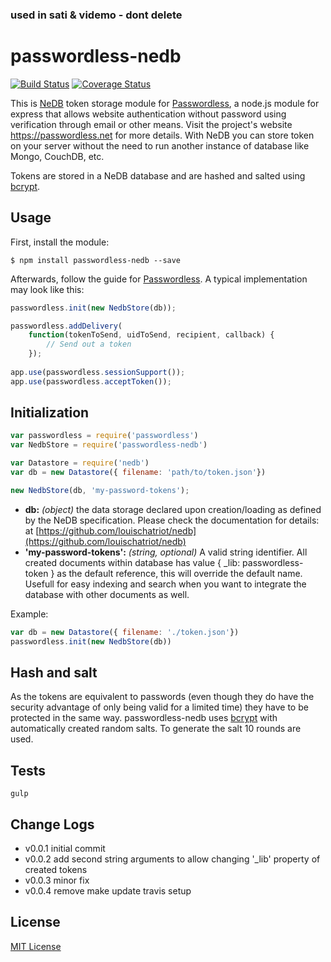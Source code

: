 ### used in sati & videmo - dont delete

# passwordless-nedb

[![Build Status](https://travis-ci.org/syarul/passwordless-nedb.svg)](https://travis-ci.org/syarul/passwordless-nedb) [![Coverage Status](https://coveralls.io/repos/syarul/passwordless-nedb/badge.svg?branch=master&service=github)](https://coveralls.io/github/syarul/passwordless-nedb?branch=master)

This is [NeDB](https://github.com/louischatriot/nedb) token storage module for [Passwordless](https://github.com/florianheinemann/passwordless), a node.js module for express that allows website authentication without password using verification through email or other means. Visit the project's website https://passwordless.net for more details. With NeDB you can store token on your server without the need to run another instance of database like Mongo, CouchDB, etc.

Tokens are stored in a NeDB database and are hashed and salted using [bcrypt](https://github.com/ncb000gt/node.bcrypt.js/). 

## Usage

First, install the module:

`$ npm install passwordless-nedb --save`

Afterwards, follow the guide for [Passwordless](https://github.com/florianheinemann/passwordless). A typical implementation may look like this:

```javascript
passwordless.init(new NedbStore(db));

passwordless.addDelivery(
    function(tokenToSend, uidToSend, recipient, callback) {
        // Send out a token
    });
    
app.use(passwordless.sessionSupport());
app.use(passwordless.acceptToken());
```

## Initialization

```javascript
var passwordless = require('passwordless')
var NedbStore = require('passwordless-nedb')

var Datastore = require('nedb')
var db = new Datastore({ filename: 'path/to/token.json'})

new NedbStore(db, 'my-password-tokens');
```
* **db:** *(object)* the data storage declared upon creation/loading as defined by the NeDB specification. Please check the documentation for details: at [https://github.com/louischatriot/nedb](https://github.com/louischatriot/nedb)
* **'my-password-tokens':** *(string, optional)* A valid string identifier. All created documents within database has value { _lib: passwordless-token } as the default reference, this will override the default name. Usefull for easy indexing and search when you want to integrate the database with other documents as well.

Example:
```javascript
var db = new Datastore({ filename: './token.json'})
passwordless.init(new NedbStore(db))
```
## Hash and salt
As the tokens are equivalent to passwords (even though they do have the security advantage of only being valid for a limited time) they have to be protected in the same way. passwordless-nedb uses [bcrypt](https://github.com/ncb000gt/node.bcrypt.js/) with automatically created random salts. To generate the salt 10 rounds are used.

## Tests
```
gulp
```
## Change Logs

- v0.0.1 initial commit
- v0.0.2 add second string arguments to allow changing '_lib' property of created tokens
- v0.0.3 minor fix
- v0.0.4 remove make update travis setup

## License

[MIT License](http://opensource.org/licenses/MIT)

